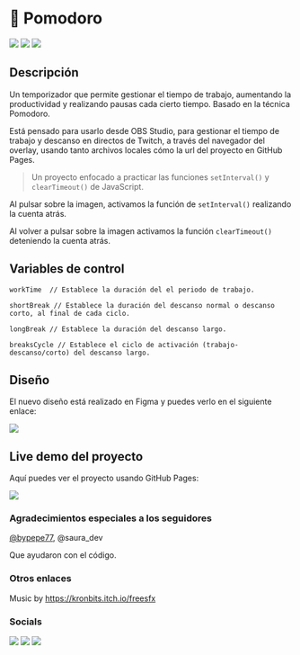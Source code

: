 # 🍅 Pomodoro

[<img src="https://img.shields.io/github/last-commit/altaskur/pomodoro?style=for-the-badge"></img>](https://github.com/altaskur/pomodoro/commits/main) [<img src="https://img.shields.io/github/license/altaskur/pomodoro?style=for-the-badge">](https://github.com/altaskur/pomodoro/blob/main/LICENSE)
[<img src="https://img.shields.io/github/languages/top/altaskur/pomodoro?style=for-the-badge">](https://github.com/altaskur/pomodoro)

## Descripción

Un temporizador que permite gestionar el tiempo de trabajo, aumentando la productividad y realizando pausas cada cierto tiempo. Basado en la técnica Pomodoro.

Está pensado para usarlo desde OBS Studio, para gestionar el tiempo de trabajo y descanso en directos de Twitch, a través del navegador del overlay, usando tanto archivos locales cómo la url del proyecto en GitHub Pages.

> Un proyecto enfocado a practicar las funciones ```setInterval()``` y ```clearTimeout()``` de JavaScript.

Al pulsar sobre la imagen, activamos la función de ```setInterval()``` realizando la cuenta atrás.

Al volver a pulsar sobre la imagen activamos la función ```clearTimeout()``` deteniendo la cuenta atrás.

## Variables de control

    workTime  // Establece la duración del el periodo de trabajo.

    shortBreak // Establece la duración del descanso normal o descanso corto, al final de cada ciclo.

    longBreak // Establece la duración del descanso largo.

    breaksCycle // Establece el ciclo de activación (trabajo-descanso/corto) del descanso largo.

## Diseño

El nuevo diseño está realizado en Figma y puedes verlo en el siguiente enlace:

[<img src="https://img.shields.io/badge/Ver%20diseño%20en%20Figma-0ACF83?style=for-the-badge&logo=Figma&logoColor=white">](https://www.figma.com/design/LMED6645xlYYTup2bOm9G2/%F0%9F%8D%85-Pomodoro?node-id=4-27&t=0WjQ51KjWIBc2PzG-1)

## Live demo del proyecto

Aquí puedes ver el proyecto usando GitHub Pages:

[<img src="https://img.shields.io/badge/Ver%20demo%20en%20GitHub%20Pages-242424?style=for-the-badge&logo=GitHub&logoColor=white">](https://altaskur.github.io/pomodoro/)

### Agradecimientos especiales a los seguidores

[@bypepe77](https://github.com/bypepe77), @saura_dev

Que ayudaron con el código.

### Otros enlaces

Music by <https://kronbits.itch.io/freesfx>

### Socials

[<img src="https://img.shields.io/github/followers/altaskur?label=GitHub&color=inactive&logo=Github&style=flat-square"></img>](https://github.com/altaskur)
[<img src="https://img.shields.io/twitter/follow/altaskur?label=Twitter&logo=Twitter&style=flat-square"></img>](https://twitter.com/Altaskur)
[<img src="https://img.shields.io/twitch/status/altaksur?label=Twitch - stream &logo=twitch&style=flat-square"></img>](https://www.twitch.tv/altaskur)

